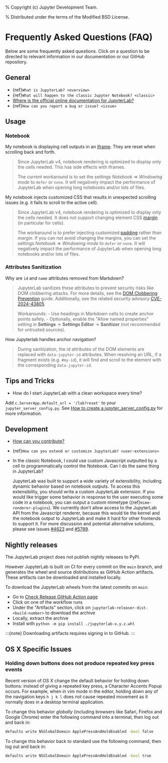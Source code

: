 % Copyright (c) Jupyter Development Team.

% Distributed under the terms of the Modified BSD License.

# Frequently Asked Questions (FAQ)

Below are some frequently asked questions. Click on a question to be directed to
relevant information in our documentation or our GitHub repository.

## General

- {ref}`What is JupyterLab? <overview>`
- {ref}`What will happen to the classic Jupyter Notebook? <classic>`
- [Where is the official online documentation for
  JupyterLab?](https://jupyterlab.readthedocs.io)
- {ref}`How can you report a bug or issue? <issue>`

## Usage

### Notebook

My notebook is displaying cell outputs in an [iframe](https://developer.mozilla.org/en-US/docs/Web/HTML/Element/iframe). They are reset when scrolling back and forth.

> Since JupyterLab v4, notebook rendering is optimized to display only the cells needed.
> This has side effects with iframes.
>
> The current workaround is to set the settings _Notebook_ => _Windowing mode_ to `defer` or `none`.
> It will negatively impact the performance of JupyterLab when opening long notebooks and/or lots of files.

My notebook injects customized CSS that results in unexpected scrolling issues (e.g. it fails to scroll to the active cell).

> Since JupyterLab v4, notebook rendering is optimized to display only the cells needed.
> It does not support changing element CSS [margin](https://developer.mozilla.org/en-US/docs/Web/CSS/margin)
> (in particular for cells).
>
> The workaround is to prefer injecting customized [padding](https://developer.mozilla.org/en-US/docs/Web/CSS/padding) rather than _margin_.
> If you can not avoid changing the margins, you can set the settings _Notebook_ => _Windowing mode_ to `defer` or `none`.
> It will negatively impact the performance of JupyterLab when opening long notebooks and/or lots of files.

### Attributes Sanitization

Why are `id` and `name` attributes removed from Markdown?

> JupyterLab sanitizes these attributes to prevent security risks like DOM clobbering attacks. For more details, see the [DOM Clobbering Prevention](https://cheatsheetseries.owasp.org/cheatsheets/DOM_Clobbering_Prevention_Cheat_Sheet.html) guide. Additionally, see the related security advisory [CVE-2024-43805](https://github.com/jupyterlab/jupyterlab/security/advisories/GHSA-9q39-rmj3-p4r2).
>
> Workarounds:
> \- Use headings in Markdown cells to create anchor points safely.
> \- Optionally, enable the "Allow named properties" setting in **Settings** -> **Settings Editor** -> **Sanitizer** (not recommended for untrusted sources).

How Jupyterlab handles anchor navigation?

> During sanitization, the id attributes of the DOM elements are replaced with `data-jupyter-id` attributes.
> When resolving an URL, if a fragment exists (e.g. `#my-id`), it will find and scroll to the element with the corresponding `data-jupyter-id`.

## Tips and Tricks

- How do I start JupyterLab with a clean workspace every time?

Add `c.ServerApp.default_url = '/lab?reset'` to your `jupyter_server_config.py`.
See [How to create a jupyter_server_config.py](https://jupyter-server.readthedocs.io/en/latest/users/configuration.html) for more information.

## Development

- [How can you
  contribute?](https://github.com/jupyterlab/jupyterlab/blob/main/CONTRIBUTING.md)

- {ref}`How can you extend or customize JupyterLab? <user-extensions>`

- In the classic Notebook, I could use custom Javascript outputted by a cell to programmatically
  control the Notebook. Can I do the same thing in JupyterLab?

  JupyterLab was built to support a wide variety of extensibility, including dynamic behavior based on notebook
  outputs. To access this extensibility, you should write a custom JupyterLab extension. If you would
  like trigger some behavior in response to the user executing some code in a notebook, you can output a custom
  mimetype ({ref}`mime-renderer-plugins`). We currently don't allow access to the JupyterLab
  API from the Javascript renderer, because this would tie the kernel and the notebook output to JupyterLab
  and make it hard for other frontends to support it.
  For more discussion and potential alternative solutions, please see issues
  [#4623](https://github.com/jupyterlab/jupyterlab/issues/4623) and
  [#5789](https://github.com/jupyterlab/jupyterlab/issues/5789).

## Nightly releases

The JupyterLab project does not publish nightly releases to PyPI.

However JupyterLab is built on CI for every commit on the `main` branch, and generates the wheel and source distributions as GitHub Action artifacts.
These artifacts can be downloaded and installed locally.

To download the JupyterLab wheels from the latest commits on `main`:

- Go to [Check Release GitHub Action page](https://github.com/jupyterlab/jupyterlab/actions/workflows/check-release.yml?query=branch%3Amain+is%3Asuccess)
- Click on one of the workflow runs
- Under the "Artifacts" section, click on `jupyterlab-releaser-dist-<build-number>` to download the archive
- Locally, extract the archive
- Install with `python -m pip install ./jupyterlab-x.y.z.whl`

:::{note}
Downloading artifacts requires signing in to GitHub.
:::

## OS X Specific Issues

### Holding down buttons does not produce repeated key press events

Recent version of OS X change the default behavior for holding down buttons: instead of giving a repeated key press, a Character Accents Popup occurs.
For example, when in vim mode in the editor, holding down any of the navigation keys `h j k l` does not cause repeated movement as it normally does in a desktop terminal application.

To change this behavior _globally_ (including browsers like Safari, Firefox and Google Chrome) enter the following command into a terminal, then log out and back in:

```bash
defaults write NSGlobalDomain ApplePressAndHoldEnabled -bool false
```

To change this behavior back to standard use the following command, then log out and back in:

```bash
defaults write NSGlobalDomain ApplePressAndHoldEnabled -bool true
```
